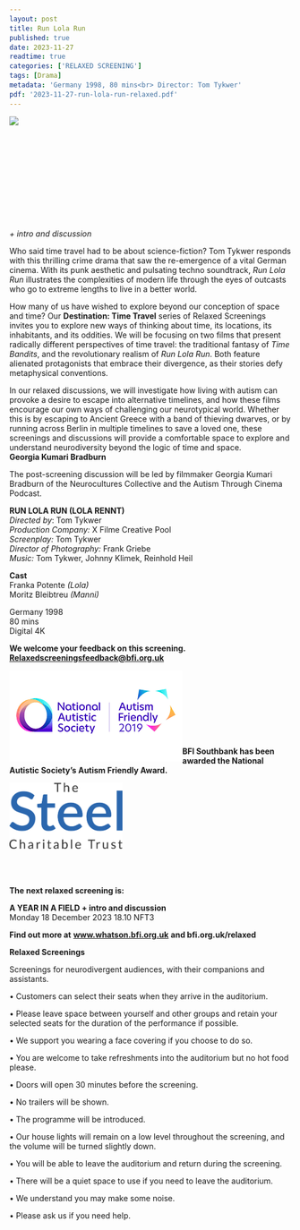 ```yaml
---
layout: post
title: Run Lola Run
published: true
date: 2023-11-27
readtime: true
categories: ['RELAXED SCREENING']
tags: [Drama]
metadata: 'Germany 1998, 80 mins<br> Director: Tom Tykwer'
pdf: '2023-11-27-run-lola-run-relaxed.pdf'
---
```


<img style="float: left;" src="/img/run-lola-run.png"><br><br><br><br><br><br><br><br><br><br><br>


_+ intro and discussion_  

Who said time travel had to be about science-fiction? Tom Tykwer responds with this thrilling crime drama that saw the re-emergence of a vital German cinema. With its punk aesthetic and pulsating techno soundtrack, _Run Lola Run_ illustrates the complexities of modern life through the eyes of outcasts who go to extreme lengths to live in a better world.

How many of us have wished to explore beyond our conception of space and time? Our **Destination: Time Travel** series of Relaxed Screenings invites you to explore new ways of thinking about time, its locations, its inhabitants, and its oddities. We will be focusing on two films that present radically different perspectives of time travel: the traditional fantasy of _Time Bandits_, and the revolutionary realism of _Run Lola Run_. Both feature alienated protagonists that embrace their divergence, as their stories defy metaphysical conventions.

In our relaxed discussions, we will investigate how living with autism can provoke a desire to escape into alternative timelines, and how these films encourage our own ways of challenging our neurotypical world. Whether this is by escaping to Ancient Greece with a band of thieving dwarves, or by running across Berlin in multiple timelines to save a loved one, these screenings and discussions will provide a comfortable space to explore and understand neurodiversity beyond the logic of time and space.  
**Georgia Kumari Bradburn**

The post-screening discussion will be led by filmmaker Georgia Kumari Bradburn of the Neurocultures Collective and the Autism Through Cinema Podcast.  

**RUN LOLA RUN (LOLA RENNT)**  
_Directed by_: Tom Tykwer  
_Production Company:_ X Filme Creative Pool  
_Screenplay:_ Tom Tykwer  
_Director of Photography:_ Frank Griebe  
_Music:_ Tom Tykwer, Johnny Klimek, Reinhold Heil  

**Cast**  
Franka Potente _(Lola)_  
Moritz Bleibtreu _(Manni)_  

Germany 1998  
80 mins  
Digital 4K  


**We welcome your feedback on this screening. Relaxedscreeningsfeedback@bfi.org.uk**


<img style="float: left;" src="/img/autistic_society.png"><br><br><br><br><br><br><br><br>
**BFI Southbank has been awarded the National Autistic Society’s Autism Friendly Award.**

<img style="float: left;" src="/img/steel-charitable-trust-logo-01.jpg" width="40%" height="40%"><br><br><br><br><br><br><br><br><br><br>

**The next relaxed screening is:**  

**A YEAR IN A FIELD + intro and discussion**  
Monday 18 December 2023 18.10 NFT3
<br>


**Find out more at**
**www.whatson.bfi.org.uk**
**and bfi.org.uk/relaxed**


**Relaxed Screenings**

Screenings for neurodivergent audiences, with their companions and assistants.

• Customers can select their seats when they arrive in the auditorium. 

• Please leave space between yourself and other groups and retain your selected seats for the duration of the performance if possible.

• We support you wearing a face covering if you choose to do so.

• You are welcome to take refreshments into the auditorium but no hot food please.

• Doors will open 30 minutes before the screening.

• No trailers will be shown.

• The programme will be introduced.

• Our house lights will remain on a low level throughout the screening, and the volume will be turned slightly down.

• You will be able to leave the auditorium and return during the screening.

• There will be a quiet space to use if you need to leave the auditorium.

• We understand you may make some noise.

• Please ask us if you need help.
<!--stackedit_data:
eyJoaXN0b3J5IjpbMzQxMjI3NjUyLDIwODAxODU1MDYsMTc4MD
kyOTAyMV19
-->